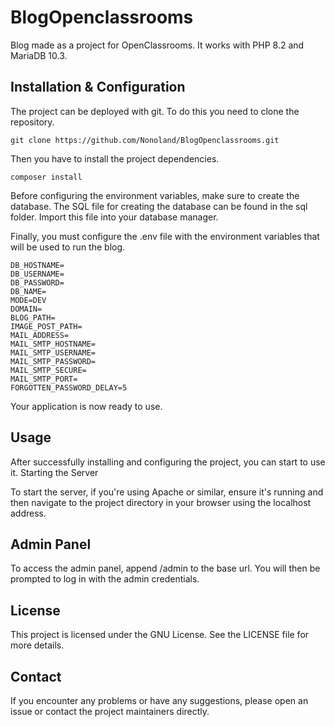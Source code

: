 # BlogOpenclassrooms
Blog made as a project for OpenClassrooms. It works with PHP 8.2 and MariaDB 10.3.

## Installation & Configuration

The project can be deployed with git. To do this you need to clone the repository.
```shell
git clone https://github.com/Nonoland/BlogOpenclassrooms.git
```
Then you have to install the project dependencies.
```shell
composer install
```
Before configuring the environment variables, make sure to create the database. The SQL file for creating the database can be found in the sql folder. Import this file into your database manager.

Finally, you must configure the .env file with the environment variables that will be used to run the blog.
```dotenv
DB_HOSTNAME=
DB_USERNAME=
DB_PASSWORD=
DB_NAME=
MODE=DEV
DOMAIN=
BLOG_PATH=
IMAGE_POST_PATH=
MAIL_ADDRESS=
MAIL_SMTP_HOSTNAME=
MAIL_SMTP_USERNAME=
MAIL_SMTP_PASSWORD=
MAIL_SMTP_SECURE=
MAIL_SMTP_PORT=
FORGOTTEN_PASSWORD_DELAY=5
```
Your application is now ready to use.

## Usage

After successfully installing and configuring the project, you can start to use it.
Starting the Server

To start the server, if you're using Apache or similar, ensure it's running and then navigate to the project directory in your browser using the localhost address.

## Admin Panel

To access the admin panel, append /admin to the base url. You will then be prompted to log in with the admin credentials.

## License

This project is licensed under the GNU License. See the LICENSE file for more details.

## Contact

If you encounter any problems or have any suggestions, please open an issue or contact the project maintainers directly.
